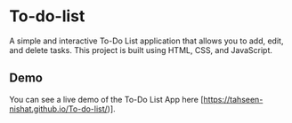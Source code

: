 # To-do-list

A simple and interactive To-Do List application that allows you to add, edit, and delete tasks. This project is built using HTML, CSS, and JavaScript.

## Demo

You can see a live demo of the To-Do List App here [https://tahseen-nishat.github.io/To-do-list/)].
